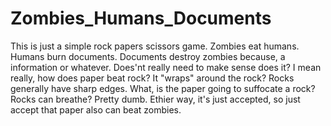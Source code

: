 # Zombies_Humans_Documents

This is just a simple rock papers scissors game. Zombies eat humans.
Humans burn documents. Documents destroy zombies because, a information
 or whatever. Does'nt really need to make sense does it? I mean really, how
does paper beat rock? It "wraps" around the rock? Rocks generally have sharp edges.
What, is the paper going to suffocate a rock? Rocks can breathe? Pretty dumb.
Ethier way, it's just accepted, so just accept that paper also can beat zombies.
